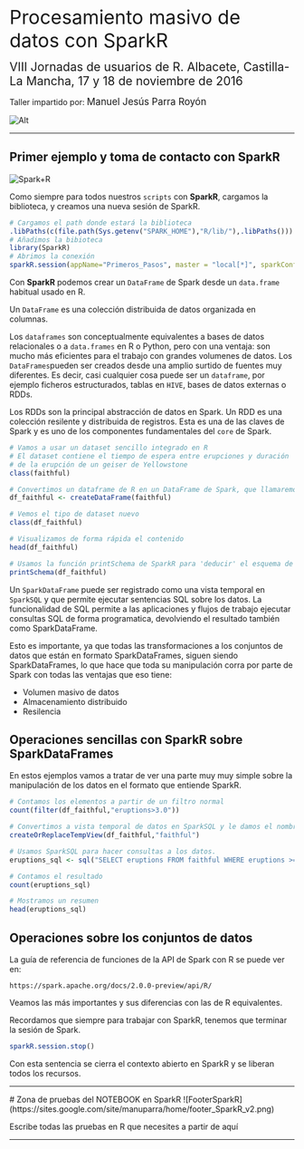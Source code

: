 
<span style='font-size:2.4em'>Procesamiento masivo de datos con SparkR</span>

<span style='font-size:1.5em'>VIII Jornadas de usuarios de R. Albacete, Castilla-La Mancha, 17 y 18 de noviembre de 2016</span>

Taller impartido por: <span style='font-size:1.2em'>Manuel Jesús Parra Royón</span>


![Alt](https://sites.google.com/site/manuparra/home/logoparty.png)

<HR>

## Primer ejemplo  y toma de contacto con SparkR

![Spark+R](https://sites.google.com/site/manuparra/home/SparkRlogo.png)

Como siempre para todos nuestros `scripts` con **SparkR**, cargamos la biblioteca, y creamos una nueva sesión de SparkR.


```R
# Cargamos el path donde estará la biblioteca
.libPaths(c(file.path(Sys.getenv("SPARK_HOME"),"R/lib/"),.libPaths()))
# Añadimos la bibioteca
library(SparkR)
# Abrimos la conexión
sparkR.session(appName="Primeros_Pasos", master = "local[*]", sparkConfig = list(spark.driver.memory = "1g"))
```

Con **SparkR** podemos crear un `DataFrame` de Spark desde un `data.frame` habitual usado en R. 

Un ``DataFrame`` es una colección distribuida de datos organizada en columnas. 

Los ``dataframes`` son conceptualmente equivalentes a bases de datos relacionales o a `data.frames` en R o Python, pero con una ventaja: son mucho más eficientes para el trabajo con grandes volumenes de datos. Los ``DataFrames``pueden ser creados desde una amplio surtido de fuentes muy diferentes. Es decir, casi cualquier cosa puede ser un ``dataframe``, por ejemplo ficheros estructurados, tablas en ``HIVE``, bases de datos externas o RDDs.


Los RDDs son la principal abstracción de datos en Spark. Un RDD es una colección resilente y distribuida de registros. Esta es una de las claves de Spark y es uno de los componentes fundamentales del `core` de Spark.


```R
# Vamos a usar un dataset sencillo integrado en R
# El dataset contiene el tiempo de espera entre erupciones y duración 
# de la erupción de un geiser de Yellowstone
class(faithful)

# Convertimos un dataframe de R en un DataFrame de Spark, que llamaremos SparkDataFrame
df_faithful <- createDataFrame(faithful)

# Vemos el tipo de dataset nuevo
class(df_faithful)

# Visualizamos de forma rápida el contenido
head(df_faithful)

# Usamos la función printSchema de SparkR para 'deducir' el esquema de datos (la estructura)
printSchema(df_faithful)
```

Un ``SparkDataFrame`` puede ser registrado como una vista temporal en ``SparkSQL`` y que permite ejecutar sentencias SQL sobre los datos. La funcionalidad de SQL permite a las aplicaciones y flujos de trabajo ejecutar consultas SQL de forma programatica, devolviendo el resultado también como SparkDataFrame.

Esto es importante, ya que todas las transformaciones a los conjuntos de datos que están en formato SparkDataFrames, siguen siendo SparkDataFrames, lo que hace que toda su manipulación corra por parte de Spark con todas las ventajas que eso tiene:

- Volumen masivo de datos
- Almacenamiento distribuido
- Resilencia


## Operaciones sencillas con SparkR sobre SparkDataFrames

En estos ejemplos vamos a tratar de ver una parte muy muy simple sobre la manipulación de los datos en el formato que entiende SparkR.


```R
# Contamos los elementos a partir de un filtro normal
count(filter(df_faithful,"eruptions>3.0"))

# Convertimos a vista temporal de datos en SparkSQL y le damos el nombre faithful a la 'tabla'
createOrReplaceTempView(df_faithful,"faithful")

# Usamos SparkSQL para hacer consultas a los datos.
eruptions_sql <- sql("SELECT eruptions FROM faithful WHERE eruptions >= 3.0")

# Contamos el resultado
count(eruptions_sql)

# Mostramos un resumen
head(eruptions_sql)
```

## Operaciones sobre los conjuntos de datos

La guía de referencia de funciones de la API de Spark con R se puede ver en: 

    https://spark.apache.org/docs/2.0.0-preview/api/R/

Veamos las más importantes y sus diferencias con las de R equivalentes.

Recordamos que siempre para trabajar con SparkR, tenemos que terminar la sesión de Spark.


```R
sparkR.session.stop()
```

Con esta sentencia se cierra el contexto abierto en SparkR y se liberan todos los recursos.

<HR>
# Zona de pruebas del NOTEBOOK en SparkR
![FooterSparkR](https://sites.google.com/site/manuparra/home/footer_SparkR_v2.png)


Escribe todas las pruebas en R que necesites a partir de aquí

<HR>


```R

```
